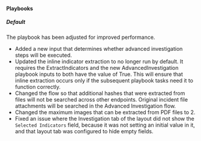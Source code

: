 
#### Playbooks

##### Default

The playbook has been adjusted for improved performance.
- Added a new input that determines whether advanced investigation steps will be executed.
- Updated the inline indicator extraction to no longer run by default. It requires the ExtractIndicators and the new AdvancedInvestigation playbook inputs to both have the value of True. This will ensure that inline extraction occurs only if the subsequent playbook tasks need it to function correctly.
- Changed the flow so that additional hashes that were extracted from files will not be searched across other endpoints. Original incident file attachments will be searched in the Advanced Investigation flow.
- Changed the maximum images that can be extracted from PDF files to 2.
- Fixed an issue where the Investigation tab of the layout did not show the `Selected Indicators` field, because it was not setting an initial value in it, and that layout tab was configured to hide empty fields.
